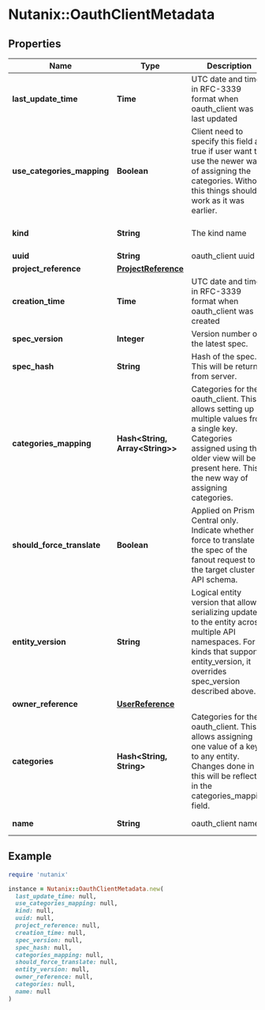 # Nutanix::OauthClientMetadata

## Properties

| Name | Type | Description | Notes |
| ---- | ---- | ----------- | ----- |
| **last_update_time** | **Time** | UTC date and time in RFC-3339 format when oauth_client was last updated  | [optional][readonly] |
| **use_categories_mapping** | **Boolean** | Client need to specify this field as true if user want to use the newer way of assigning the categories. Without this things should work as it was earlier.  | [optional][default to false] |
| **kind** | **String** | The kind name | [readonly][default to &#39;oauth_client&#39;] |
| **uuid** | **String** | oauth_client uuid | [optional] |
| **project_reference** | [**ProjectReference**](ProjectReference.md) |  | [optional] |
| **creation_time** | **Time** | UTC date and time in RFC-3339 format when oauth_client was created  | [optional][readonly] |
| **spec_version** | **Integer** | Version number of the latest spec. | [optional] |
| **spec_hash** | **String** | Hash of the spec. This will be returned from server.  | [optional] |
| **categories_mapping** | **Hash&lt;String, Array&lt;String&gt;&gt;** | Categories for the oauth_client. This allows setting up multiple values from a single key. Categories assigned using the older view will be present here. This is the new way of assigning categories.  | [optional] |
| **should_force_translate** | **Boolean** | Applied on Prism Central only. Indicate whether force to translate the spec of the fanout request to fit the target cluster API schema.  | [optional] |
| **entity_version** | **String** | Logical entity version that allows serializing updates to the entity across multiple API namespaces.  For kinds that support entity_version, it overrides spec_version described above.  | [optional][readonly] |
| **owner_reference** | [**UserReference**](UserReference.md) |  | [optional] |
| **categories** | **Hash&lt;String, String&gt;** | Categories for the oauth_client. This allows assigning one value of a key to any entity. Changes done in this will be reflected in the categories_mapping field.  | [optional] |
| **name** | **String** | oauth_client name | [optional][readonly] |

## Example

```ruby
require 'nutanix'

instance = Nutanix::OauthClientMetadata.new(
  last_update_time: null,
  use_categories_mapping: null,
  kind: null,
  uuid: null,
  project_reference: null,
  creation_time: null,
  spec_version: null,
  spec_hash: null,
  categories_mapping: null,
  should_force_translate: null,
  entity_version: null,
  owner_reference: null,
  categories: null,
  name: null
)
```

